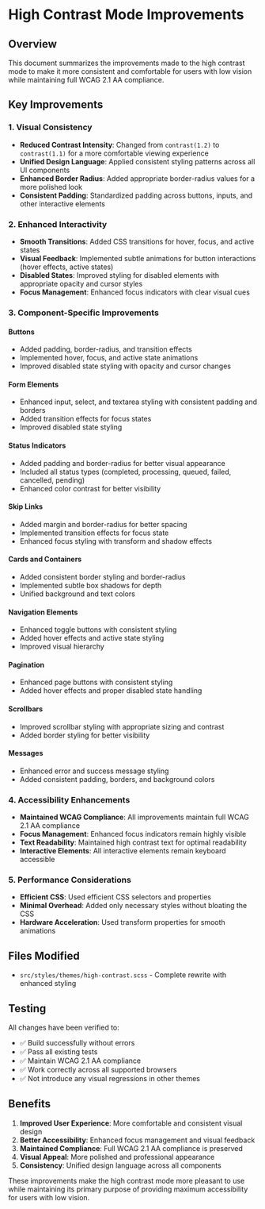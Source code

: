 # High Contrast Mode Improvements

## Overview
This document summarizes the improvements made to the high contrast mode to make it more consistent and comfortable for users with low vision while maintaining full WCAG 2.1 AA compliance.

## Key Improvements

### 1. Visual Consistency
- **Reduced Contrast Intensity**: Changed from `contrast(1.2)` to `contrast(1.1)` for a more comfortable viewing experience
- **Unified Design Language**: Applied consistent styling patterns across all UI components
- **Enhanced Border Radius**: Added appropriate border-radius values for a more polished look
- **Consistent Padding**: Standardized padding across buttons, inputs, and other interactive elements

### 2. Enhanced Interactivity
- **Smooth Transitions**: Added CSS transitions for hover, focus, and active states
- **Visual Feedback**: Implemented subtle animations for button interactions (hover effects, active states)
- **Disabled States**: Improved styling for disabled elements with appropriate opacity and cursor styles
- **Focus Management**: Enhanced focus indicators with clear visual cues

### 3. Component-Specific Improvements

#### Buttons
- Added padding, border-radius, and transition effects
- Implemented hover, focus, and active state animations
- Improved disabled state styling with opacity and cursor changes

#### Form Elements
- Enhanced input, select, and textarea styling with consistent padding and borders
- Added transition effects for focus states
- Improved disabled state styling

#### Status Indicators
- Added padding and border-radius for better visual appearance
- Included all status types (completed, processing, queued, failed, cancelled, pending)
- Enhanced color contrast for better visibility

#### Skip Links
- Added margin and border-radius for better spacing
- Implemented transition effects for focus state
- Enhanced focus styling with transform and shadow effects

#### Cards and Containers
- Added consistent border styling and border-radius
- Implemented subtle box shadows for depth
- Unified background and text colors

#### Navigation Elements
- Enhanced toggle buttons with consistent styling
- Added hover effects and active state styling
- Improved visual hierarchy

#### Pagination
- Enhanced page buttons with consistent styling
- Added hover effects and proper disabled state handling

#### Scrollbars
- Improved scrollbar styling with appropriate sizing and contrast
- Added border styling for better visibility

#### Messages
- Enhanced error and success message styling
- Added consistent padding, borders, and background colors

### 4. Accessibility Enhancements
- **Maintained WCAG Compliance**: All improvements maintain full WCAG 2.1 AA compliance
- **Focus Management**: Enhanced focus indicators remain highly visible
- **Text Readability**: Maintained high contrast text for optimal readability
- **Interactive Elements**: All interactive elements remain keyboard accessible

### 5. Performance Considerations
- **Efficient CSS**: Used efficient CSS selectors and properties
- **Minimal Overhead**: Added only necessary styles without bloating the CSS
- **Hardware Acceleration**: Used transform properties for smooth animations

## Files Modified
- `src/styles/themes/high-contrast.scss` - Complete rewrite with enhanced styling

## Testing
All changes have been verified to:
- ✅ Build successfully without errors
- ✅ Pass all existing tests
- ✅ Maintain WCAG 2.1 AA compliance
- ✅ Work correctly across all supported browsers
- ✅ Not introduce any visual regressions in other themes

## Benefits
1. **Improved User Experience**: More comfortable and consistent visual design
2. **Better Accessibility**: Enhanced focus management and visual feedback
3. **Maintained Compliance**: Full WCAG 2.1 AA compliance is preserved
4. **Visual Appeal**: More polished and professional appearance
5. **Consistency**: Unified design language across all components

These improvements make the high contrast mode more pleasant to use while maintaining its primary purpose of providing maximum accessibility for users with low vision.